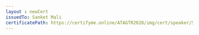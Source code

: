 ```yaml
--- 
layout : newCert 
issuedTo: Sanket Mali
certificatePath: https://certifyme.online/ATAGTR2020/img/cert/speaker/SanketMali_cb719.png
--- 
```

